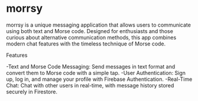 # morrsy

morrsy is a unique messaging application that allows users to communicate using both text and Morse code. Designed for enthusiasts and those curious about alternative communication methods, this app combines modern chat features with the timeless technique of Morse code.

Features

-Text and Morse Code Messaging: Send messages in text format and convert them to Morse code with a simple tap.
-User Authentication: Sign up, log in, and manage your profile with Firebase Authentication.
-Real-Time Chat: Chat with other users in real-time, with message history stored securely in Firestore.
